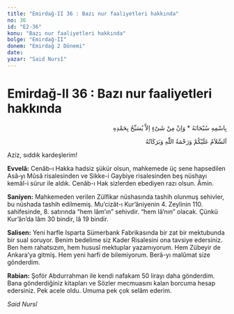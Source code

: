 ```yaml
---
title: "Emirdağ-II 36 : Bazı nur faaliyetleri hakkında"
no: 36
id: "E2-36"
konu: "Bazı nur faaliyetleri hakkında"
bolge: "Emirdağ-II"
donem: "Emirdağ 2 Dönemi"
date: 
yazar: "Said Nursî"
---
```


# Emirdağ-II 36 : Bazı nur faaliyetleri hakkında

<p class="arabic" dir="rtl" title="Meal: “Subhân Allah’ın adıyla” * “Hiçbir şey yoktur ki O'nu hamd ile tesbih etmesin” [İsrâ 17:44]">بِاسْمِهِ سُبْحَانَهُ * وَاِنْ مِنْ شَىْءٍ اِلاَّ يُسَبِّحُ بِحَمْدِهِ</p>

<p class="arabic" dir="rtl" title="Meal: “Allah’ın selâmı, rahmeti ve bereketleri, üzerinize olsun.”">اَلسَّلاَمُ عَلَيْكُمْ وَرَحْمَةُ اللّٰهِ وَبَرَكَاتُهُ</p>

Aziz, sıddık kardeşlerim!

**Evvelâ:** Cenâb-ı Hakka hadsiz şükür olsun, mahkemede üç sene hapsedilen Asâ‑yı Mûsâ risalesinden ve Sikke-i Gaybiye risalesinden beş nüshayı kemâl-i sürur ile aldık. Cenâb-ı Hak sizlerden ebediyen razı olsun. Âmin.

**Saniyen:** Mahkemeden verilen Zülfikar nüshasında tashih olunmuş sehivler, bu nüshada tashih edilmemiş. Mu’cizât-ı Kur’âniyenin 4. Zeylinin 110. sahifesinde, 8. satırında “hem lâm’ın” sehivdir. “hem lâ’nın” olacak. Çünkü Kur’ân’da lâm 30 bindir, lâ 19 bindir.

**Salisen:** Yeni harfle Isparta Sümerbank Fabrikasında bir zat bir mektubunda bir sual soruyor. Benim bedelime siz Kader Risalesini ona tavsiye edersiniz. Ben hem rahatsızım, hem hususî mektuplar yazamıyorum. Hem Zübeyir de Ankara’ya gitmiş. Hem yeni harfi de bilemiyorum. Berâ-yı malûmat size gönderdim.

**Rabian:** Şoför Abdurrahman ile kendi nafakam 50 lirayı daha gönderdim. Bana gönderdiğiniz kitapları ve Sözler mecmuasını kalan borcuma hesap edersiniz. Pek acele oldu. Umuma pek çok selâm ederim.

*Said Nursî*
